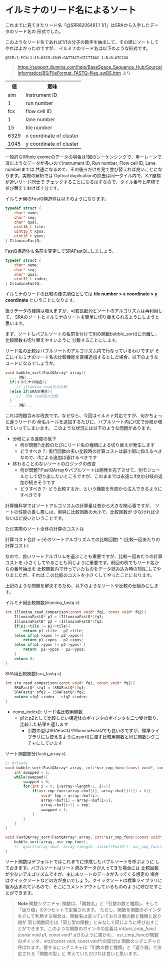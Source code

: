 # イルミナのリード名によるソート

これまでに見てきたリード名「@SRR8206481.1 1/1」はSRAから入手したデータのリード名の
形式でした。

このようなリード名であれば1/1の分子の数字を抽出して、その順にソートしてやればよかったのですが、
イルミナのリード名は以下のような形式です。
```
@SIM:1:FCX:1:15:6329:1045:GATTACT+GTCTTAAC 1:N:0:ATCCGA
```
> https://support.illumina.com/help/BaseSpace_Sequence_Hub/Source/Informatics/BS/FileFormat_FASTQ-files_swBS.htm より

<table>
<th>値<th> 意味 </th> 
  <tr><td> sim<td> instrument ID</td>
<tr><td>   1<td> run number</td>
<tr><td> fcx<td> flow cell ID</td>
<tr><td>   1<td> lane number</td>
<tr><td>  15<td> tile number</td>
<tr><td>6329<td> x coordinate of cluster</td>
<tr><td>1045<td> y coordinate of cluster</td>
</table>

一般的なWhole exomeのデータの場合は1回のシーケンシングで、単一レーンで
済むようなデータが多いのでInstrument ID, Run number, Flow cell ID, Lane numberまでは
共通になるので、その後ろだけを見て並び替えれば良いことになります。実際の解析では
Optical dupilcationの除去は同一タイル内で、X,Y座標が近いリード同士で
チェックすることになるはずなので、タイル番号と座標で並び替えておけば十分です。

イルミナ用のFastQ構造体は以下のようになります。
```C
typedef struct {
    char* name;
    char* seq;
    char* qual;
    uint16_t tile;
    uint16_t xpos;
    uint16_t ypos;
} IlluminaFastQ;
```
FastQ構造体も名前を変更してSRAFastQにしましょう。
```C
typedef struct {
    char* name;
    char* seq;
    char* qual;
    uint32_t index;
} IlluminaFastQ;
```
イルミナのリードの比較の優先順位としては <strong>tile number &gt; x coordinate &gt; y coordinate</strong>
ということになります。

扱うデータの種類は増えますが、可変長配列とソートのアルゴリズムは再利用して、
SRAのソートとイルミナのソートを簡単に切り替えられるようにしようと思います。

まず、ソートもバブルソートの名前を付けて別の関数bubble_sort()に分離し、比較関数も切り替えやすいように
分離することにします。
          
リード名の比較はバブルソートのアルゴリズム内で行なっているわけですが
そこにイルミナのリード名の比較機能を直接追加するとした場合、以下のような
コードになるでしょうか。

```C
void bubble_sort(FastQArray* array){
  ...（略)...
  if(イルミナの場合){
     // illumina read名の比較
  }else if(SRAの場合){
     //  SRA read名の比較
  }
  ...（略)...
```

これは問題含みな改良です。なぜなら、今回はイルミナ対応ですが、何かちょっと違うリードの
命名ルールを追加するたびに、バブルソート内にif文で分岐が増えていってしまいます。
このような状況には以下のような問題があります。

- 分岐による速度の低下
  - 何が問題?:比較のたびにリード名の種類による切り替えが発生します
  - どうすべき？: 実行回数の多い比較時の計算コストは最小限に抑えるべきなので、ifによる追加は避けるべきです
- 終わることのないソートのロジックの改変
  - 何が問題?:FastQArrayやバブルソートは開発を完了させて、別モジュールとして切り出したいところですが、このままでは永遠にif文の分岐の追加が続きそうです
  - どうすべき？: どう比較するか、という機能を外部から注入できるようにすべきです
  
計算機科学ではソートアルゴリズムの計算量は昔から大きな関心事ですが、
ソートの性能の善し悪しは、単純に比較回数の大小で、比較回数が
少なければ少ないほど良いということです。
  
ただ実際のソート全体の計算のコストは
  
  計算コスト合計 = (そのソートアルゴリズムでの比較回数) * (比較一回あたりの計算コスト)

なので、良いソートアルゴリムを選ぶことも重要ですが、比較一回あたりの計算コストを
小さくしてやることも同じように重要です。前回の例でもリード名からの番号抽出を
比較関数内で行っていたものをデータ読み込み時の1回にしてやりましたが、それは
この比較のコストを小さくしてやったことになります。

上記のような問題を解決するため、以下のようなソートや比較の仕組みにします。

イルミナ用比較関数(illumina_fastq.c)
```C
int illumina_read_comparison(const void* fq1, const void* fq2){
    IlluminaFastQ* p1 = (IlluminaFastQ*)fq1;
    IlluminaFastQ* p2 = (IlluminaFastQ*)fq2;
    if(p1->tile != p2->tile){
        return p1->tile - p2->tile;
    }else if(p1->xpos != p2->xpos){
        return p1->xpos - p2->xpos;
    }else if(p1->ypos != p2->ypos) {
        return  p1->ypos - p2->ypos;
    }
    return 0;
}
```
SRA用比較関数(sra_fastq.c)
```C
int sra_read_comparison(const void* fq1, const void* fq2){
    SRAFastQ* sfq1 = (SRAFastQ*)fq1;
    SRAFastQ* sfq2 = (SRAFastQ*)fq2;
    return sfq1->index - sfq2->index;
}
```

- comp_index(): リード名比較用関数
  - p1とp2として比較したい構造体のポインタのポインタを二つ受け取り、比較した結果を返します
    - 引数の型はSRAFastQ*やIlluminaFastQ*でも良いのですが、標準ライブラリにも使えるようにqsort()に渡す比較用関数と同じ関数シグニチャにしています

ソート関数部分(fastq_array.c)
```C
// private
void bubble_sort(FastQArray* array, int(*usr_cmp_func)(const void*, const void*)){
    int swapped = 1;
    while(swapped){
        swapped = 0;
        for(int i = 0; i<array->length-1; i++){
            if(usr_cmp_func(array->buf[i], array->buf[i+1]) > 0){
                void* tmp = array->buf[i];
                array->buf[i] = array->buf[i+1];
                array->buf[i+1] = tmp;
                swapped = 1;
            }
        }
    }
}

void FastQArray_sort(FastQArray* array, int(*usr_cmp_func)(const void*, const void*)){
    bubble_sort(array, usr_cmp_func);
    //  qsort(array->buf, array->length, sizeof(FastQ*), usr_cmp_func);
}
```
ソート関数はデフォルトではこれまでに作成したバブルソートを呼ぶように
しておきます。バブルソートはソート済みデータが入ってきた場合には
比較回数が少ないアルゴリズムですが、主に未ソートのデータが入ってくる想定の
場合はクイックソートなどの方が良いでしょう。クイックソートは標準ライブラリに
組み込まれているので、そこにコメントアウトしているもののように呼びだすことができます。

> **Note**
> 関数シグニチャ: 関数は、「関数名」と「引数の数と種類」、そして「返り値」の3つセットで定義されます。
> ただし、関数を関数のポインタを介して利用する場合は、関数名は違っていても引き数の数と種類と返り値が
> 同じ関数同士は「同じ型の関数」とみなして同じように呼び出すことができます。このような関数のポインタの定義は
> int(*usr_cmp_func)(const void* p1, const void* p2)のように書かれ、
> usr_cmp_funcが関数のポインタ、int(*)(const void*, const void*)の部分は
> 関数のシグニチャと呼ばれます。要するにシグニチャは「引数の数と種類」と「返り値」で決定される「関数の型」と
> 考えていただければ良いと思います。
